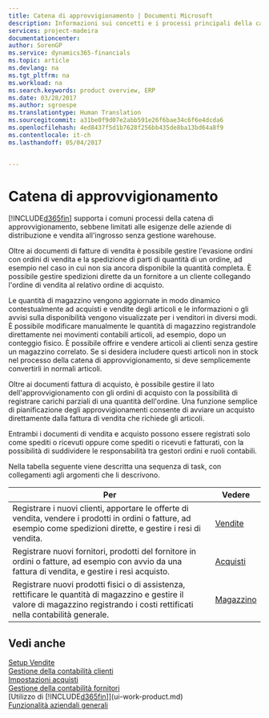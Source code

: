 ```yaml
---
title: Catena di approvvigionamento | Documenti Microsoft
description: Informazioni sui concetti e i processi principali della catena di approvvigionamento
services: project-madeira
documentationcenter: 
author: SorenGP
ms.service: dynamics365-financials
ms.topic: article
ms.devlang: na
ms.tgt_pltfrm: na
ms.workload: na
ms.search.keywords: product overview, ERP
ms.date: 03/28/2017
ms.author: sgroespe
ms.translationtype: Human Translation
ms.sourcegitcommit: a31be0f9d07e2abb591e26f6bae34c6f6e4dcda6
ms.openlocfilehash: 4ed8437f5d1b7628f256bb435de8ba13bd64a8f9
ms.contentlocale: it-ch
ms.lasthandoff: 05/04/2017


---
```

# <a name="supply-chain"></a>Catena di approvvigionamento
[!INCLUDE[d365fin](includes/d365fin_md.md)] supporta i comuni processi della catena di approvvigionamento, sebbene limitati alle esigenze delle aziende di distribuzione e vendita all'ingrosso senza gestione warehouse.

Oltre ai documenti di fatture di vendita è possibile gestire l'evasione ordini con ordini di vendita e la spedizione di parti di quantità di un ordine, ad esempio nel caso in cui non sia ancora disponibile la quantità completa. È possibile gestire spedizioni dirette da un fornitore a un cliente collegando l'ordine di vendita al relativo ordine di acquisto.

Le quantità di magazzino vengono aggiornate in modo dinamico contestualmente ad acquisti e vendite degli articoli e le informazioni o gli avvisi sulla disponibilità vengono visualizzate per i venditori in diversi modi. È possibile modificare manualmente le quantità di magazzino registrandole direttamente nei movimenti contabili articoli, ad esempio, dopo un conteggio fisico. È possibile offrire e vendere articoli ai clienti senza gestire un magazzino correlato. Se si desidera includere questi articoli non in stock nel processo della catena di approvvigionamento, si deve semplicemente convertirli in normali articoli.

Oltre ai documenti fattura di acquisto, è possibile gestire il lato dell'approvvigionamento con gli ordini di acquisto con la possibilità di registrare carichi parziali di una quantità dell'ordine. Una funzione semplice di pianificazione degli approvvigionamenti consente di avviare un acquisto direttamente dalla fattura di vendita che richiede gli articoli.

Entrambi i documenti di vendita e acquisto possono essere registrati solo come spediti o ricevuti oppure come spediti o ricevuti e fatturati, con la possibilità di suddividere le responsabilità tra gestori ordini e ruoli contabili.

Nella tabella seguente viene descritta una sequenza di task, con collegamenti agli argomenti che li descrivono.

| Per | Vedere |
| --- | --- |
| Registrare i nuovi clienti, apportare le offerte di vendita, vendere i prodotti in ordini o fatture, ad esempio come spedizioni dirette, e gestire i resi di vendita. |[Vendite](sales-manage-sales.md) |
| Registrare nuovi fornitori, prodotti del fornitore in ordini o fatture, ad esempio con avvio da una fattura di vendita, e gestire i resi acquisto. |[Acquisti](purchasing-manage-purchasing.md) |
| Registrare nuovi prodotti fisici o di assistenza, rettificare le quantità di magazzino e gestire il valore di magazzino registrando i costi rettificati nella contabilità generale. |[Magazzino](inventory-manage-inventory.md) |

## <a name="see-also"></a>Vedi anche
[Setup Vendite](sales-setup-sales.md)  
[Gestione della contabilità clienti](receivables-manage-receivables.md)     
[Impostazioni acquisti](purchasing-setup-purchasing.md)  
[Gestione della contabilità fornitori](payables-manage-payables.md)    
[Utilizzo di [!INCLUDE[d365fin](includes/d365fin_md.md)]](ui-work-product.md)  
[Funzionalità aziendali generali](ui-across-business-areas.md)

